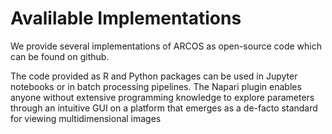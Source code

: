 # Avalilable Implementations

We provide several implementations of ARCOS as open-source code which can be found on github.

The code provided as R and Python packages can be used in Jupyter notebooks or in batch processing pipelines. The Napari plugin enables anyone without extensive programming knowledge to explore parameters through an intuitive GUI on a platform that emerges as a de-facto standard for viewing multidimensional images&#x20;
